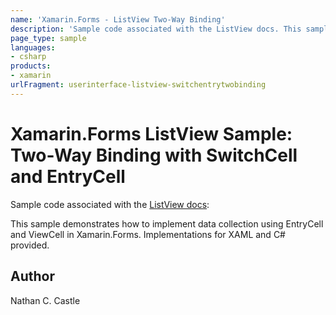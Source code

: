 ```yaml
---
name: 'Xamarin.Forms - ListView Two-Way Binding'
description: 'Sample code associated with the ListView docs. This sample demonstrates how to implement data collection using EntryCell and ViewCell #ui'
page_type: sample
languages:
- csharp
products:
- xamarin
urlFragment: userinterface-listview-switchentrytwobinding
---
```

# Xamarin.Forms ListView Sample: Two-Way Binding with SwitchCell and EntryCell

Sample code associated with the [ListView docs](https://docs.microsoft.com/xamarin/xamarin-forms/user-interface/listview/):

This sample demonstrates how to implement data collection using EntryCell and ViewCell in Xamarin.Forms. Implementations for XAML and C# provided.

## Author

Nathan C. Castle
